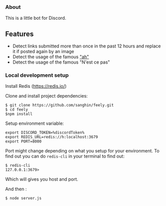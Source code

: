 ### About

This is a little bot for Discord.

## Features

- Detect links submitted more than once in the past 12 hours and replace it if posted again by an image
- Detect the usage of the famous ["ah"](https://www.youtube.com/watch?v=XE6YaLtctcI)
- Detect the usage of the famous "N'est ce pas"

### Local development setup

Install Redis (https://redis.io/)

Clone and install project dependencies:

```
$ git clone https://github.com/sanghin/feely.git
$ cd feely
$npm install
```

Setup environment variable:

```
export DISCORD_TOKEN=%discordToken%
export REDIS_URL=redis://h:localhost:3679
export PORT=8000
```

Port might change depending on what you setup for your environment.
To find out you can do `redis-cli` in your terminal to find out:
```
$ redis-cli
127.0.0.1:3679>
```

Which will gives you host and port.

And then :

```
$ node server.js
```
